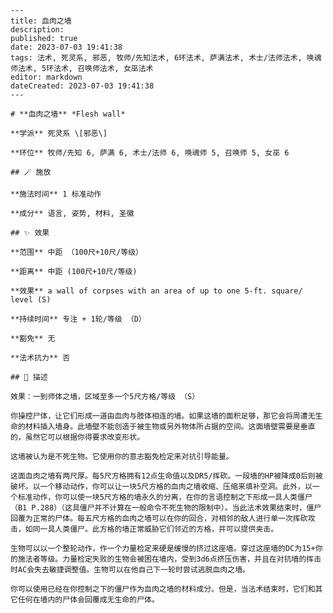 
    ---
    title: 血肉之墙
    description: 
    published: true
    date: 2023-07-03 19:41:38
    tags: 法术, 死灵系, 邪恶, 牧师/先知法术, 6环法术, 萨满法术, 术士/法师法术, 唤魂师法术, 5环法术, 召唤师法术, 女巫法术
    editor: markdown
    dateCreated: 2023-07-03 19:41:38
    ---

    # **血肉之墙** *Flesh wall*

    **学派** 死灵系 \[邪恶\] 

    **环位** 牧师/先知 6, 萨满 6, 术士/法师 6, 唤魂师 5, 召唤师 5, 女巫 6

    ## 🪄 施放

    **施法时间** 1 标准动作

    **成分** 语言, 姿势, 材料, 圣徽

    ## ✨ 效果  

    **范围** 中距 （100尺+10尺/等级）

    **距离** 中距 (100尺+10尺/等级) 

    **效果** a wall of corpses with an area of up to one 5-ft. square/ level (S) 

    **持续时间** 专注 + 1轮/等级 （D） 

    **豁免** 无

    **法术抗力** 否

    ## 📖 描述

    效果：一到师体之墙，区域至多一个5尺方格/等级 （S）

    你操控尸体，让它们形成一道由血肉与肢体相连的墙。如果这墙的面积足够，那它会将周遭无生命的材料插入墙身。此墙壁不能创造于被生物或另外物体所占据的空间。这面墙壁需要是垂直的，虽然它可以根据你得要求改变形状。

    这墙被认为是不死生物。它使用你的意志豁免检定来对抗引导能量。

    这面血肉之墙有两尺厚。每5尺方格拥有12点生命值以及DR5/挥砍。一段墙的HP被降成0后则被破坏。以一个移动动作，你可以让一块5尺方格的血肉之墙收缩、压缩来填补空洞。此外，以一个标准动作，你可以使一块5尺方格的墙永久的分离，在你的言语控制之下形成一具人类僵尸（B1 P.288）（这具僵尸并不计算在一般命令不死生物的限制中）。当此法术效果结束时，僵尸回覆为正常的尸体。每五尺方格的血肉之墙可以在你的回合，对相邻的敌人进行单一次挥砍攻击，如同一具人类僵尸。此方格的墙正常威胁它们邻近的方格，并可以提供夹击。

    生物可以以一个整轮动作，作一个力量检定来硬是缓慢的挤过这座墙。穿过这座墙的DC为15+你的施法者等级。力量检定失败的生物会被困在墙内，受到3d6点挤压伤害，并且在对抗墙的挥击时AC会失去敏捷调整值。生物可以在他自己下一轮时尝试逃脱血肉之墙。

    你可以使用已经在你控制之下的僵尸作为血肉之墙的材料成分。但是，当法术结束时，它们和其它任何在墙内的尸体会回覆成无生命的尸体。
    